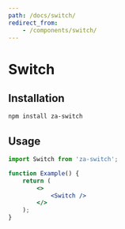 ```yaml
---
path: /docs/switch/
redirect_from:
    - /components/switch/
---
```


# Switch

<carbon-ad></carbon-ad>

## Installation

```sh
npm install za-switch
```

## Usage

```jsx
import Switch from 'za-switch';

function Example() {
    return (
        <>
            <Switch />
        </>
    );
}
```
